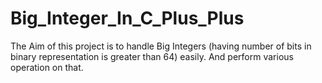 # Big_Integer_In_C_Plus_Plus

The Aim of this project is to handle Big Integers (having number of bits in binary representation is greater than 64) easily. And perform various operation on that.
